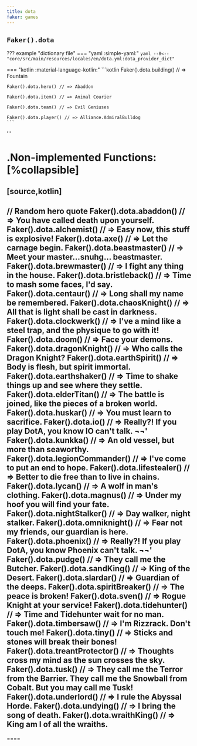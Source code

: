 ```yaml
---
title: dota
faker: games
---
```


## `Faker().dota`

??? example "dictionary file"
    === "yaml :simple-yaml:"
        ```yaml
        --8<-- "core/src/main/resources/locales/en/dota.yml:dota_provider_dict"
        ```

=== "kotlin :material-language-kotlin:"
    ```kotlin
    Faker().dota.building() // => Fountain

    Faker().dota.hero() // => Abaddon

    Faker().dota.item() // => Animal Courier

    Faker().dota.team() // => Evil Geniuses

    Faker().dota.player() // => Alliance.AdmiralBulldog
    ```

'''

.Non-implemented Functions:
[%collapsible]
====
[source,kotlin]
----
// Random hero quote
Faker().dota.abaddon() // => You have called death upon yourself.
Faker().dota.alchemist() // => Easy now, this stuff is explosive!
Faker().dota.axe() // => Let the carnage begin.
Faker().dota.beastmaster() // => Meet your master…snuhg… beastmaster.
Faker().dota.brewmaster() // => I fight any thing in the house.
Faker().dota.bristleback() // => Time to mash some faces, I'd say.
Faker().dota.centaur() // => Long shall my name be remembered.
Faker().dota.chaosKnight() // => All that is light shall be cast in darkness.
Faker().dota.clockwerk() // => I've a mind like a steel trap, and the physique to go with it!
Faker().dota.doom() // => Face your demons.
Faker().dota.dragonKnight() // => Who calls the Dragon Knight?
Faker().dota.earthSpirit() // => Body is flesh, but spirit immortal.
Faker().dota.earthshaker() // => Time to shake things up and see where they settle.
Faker().dota.elderTitan() // => The battle is joined, like the pieces of a broken world.
Faker().dota.huskar() // => You must learn to sacrifice.
Faker().dota.io() // => Really?! If you play DotA, you know IO can't talk. ¬¬'
Faker().dota.kunkka() // => An old vessel, but more than seaworthy.
Faker().dota.legionCommander() // => I've come to put an end to hope.
Faker().dota.lifestealer() // => Better to die free than to live in chains.
Faker().dota.lycan() // => A wolf in man's clothing.
Faker().dota.magnus() // => Under my hoof you will find your fate.
Faker().dota.nightStalker() // => Day walker, night stalker.
Faker().dota.omniknight() // => Fear not my friends, our guardian is here.
Faker().dota.phoenix() // => Really?! If you play DotA, you know Phoenix can't talk. ¬¬'
Faker().dota.pudge() // => They call me the Butcher.
Faker().dota.sandKing() // => King of the Desert.
Faker().dota.slardar() // => Guardian of the deeps.
Faker().dota.spiritBreaker() // => The peace is broken!
Faker().dota.sven() // => Rogue Knight at your service!
Faker().dota.tidehunter() // => Time and Tidehunter wait for no man.
Faker().dota.timbersaw() // => I'm Rizzrack. Don't touch me!
Faker().dota.tiny() // => Sticks and stones will break their bones!
Faker().dota.treantProtector() // => Thoughts cross my mind as the sun crosses the sky.
Faker().dota.tusk() // => They call me the Terror from the Barrier. They call me the Snowball from Cobalt. But you may call me Tusk!
Faker().dota.underlord() // => I rule the Abyssal Horde.
Faker().dota.undying() // => I bring the song of death.
Faker().dota.wraithKing() // => King am I of all the wraiths.
----
====
